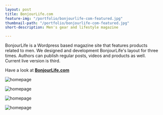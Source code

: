 ```yaml
---
layout: post
title: BonjourLife.com
feature-img: "/portfolio/bonjourlife-com-featured.jpg"
thumbnail-path: "/portfolio/bonjourlife-com-featured.jpg"
short-description: Men's gear and lifestyle magazine

---
```

BonjourLife is a Wordpress based magazine site that features products related to men. We designed and development BonjourLife's layout for three times. Authors can publish regular posts, videos and products as well. Current live version is third. 

Have a look at **[BonjourLife.com](http://bonjourlife.com "BonjourLife.com")**

![homepage](/portfolio/bonjourlife-com/homepage.png)

![homepage](/portfolio/bonjourlife-com/single.png)

![homepage](/portfolio/bonjourlife-com/video.png)

![homepage](/portfolio/bonjourlife-com/menu.png)